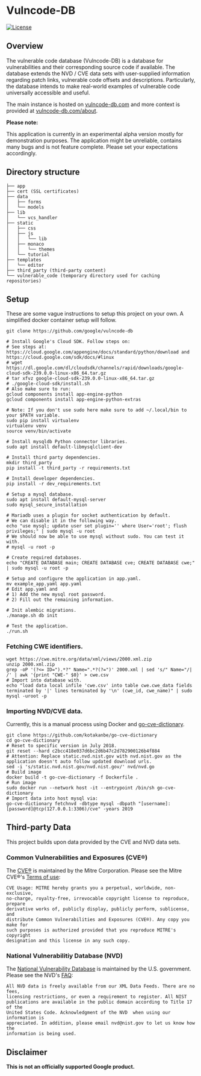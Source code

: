 # Vulncode-DB
[![License](https://img.shields.io/badge/License-Apache%202.0-blue.svg)](https://opensource.org/licenses/Apache-2.0)

## Overview
The vulnerable code database (Vulncode-DB) is a database for vulnerabilities and their corresponding 
source code if available. The database extends the NVD / CVE data sets with user-supplied 
information regarding patch links, vulnerable code offsets and descriptions.
Particularly, the database intends to make real-world examples of vulnerable code universally accessible and useful.

The main instance is hosted on [vulncode-db.com](https://www.vulncode-db.com) and more context is provided at [vulncode-db.com/about](https://www.vulncode-db.com/about).

**Please note:** 

This application is currently in an experimental alpha version mostly for demonstration purposes.
The application might be unreliable, contains many bugs and is not feature complete. Please set your expectations accordingly.


##  Directory structure
```
├── app
├── cert (SSL certificates)
├── data
│   ├── forms
│   └── models
├── lib
│   └── vcs_handler
├── static
│   ├── css
│   ├── js
│   │   └── lib
│   ├── monaco
│   │   └── themes
│   └── tutorial
├── templates
│   └── editor
├── third_party (third-party content)
└── vulnerable_code (temporary directory used for caching repositories)
```

## Setup
These are some vague instructions to setup this project on your own. A simplified docker container
setup will follow.

```
git clone https://github.com/google/vulncode-db

# Install Google's Cloud SDK. Follow steps on:
# See steps at: https://cloud.google.com/appengine/docs/standard/python/download and https://cloud.google.com/sdk/docs/#linux
# wget https://dl.google.com/dl/cloudsdk/channels/rapid/downloads/google-cloud-sdk-239.0.0-linux-x86_64.tar.gz
# tar xfvz google-cloud-sdk-239.0.0-linux-x86_64.tar.gz
# ./google-cloud-sdk/install.sh
# Also make sure to run:
gcloud components install app-engine-python
gcloud components install app-engine-python-extras

# Note: If you don't use sudo here make sure to add ~/.local/bin to your $PATH variable.
sudo pip install virtualenv
virtualenv venv
source venv/bin/activate

# Install mysqldb Python connector libraries.
sudo apt install default-libmysqlclient-dev

# Install third party dependencies.
mkdir third_party
pip install -t third_party -r requirements.txt

# Install developer dependencies.
pip install -r dev_requirements.txt

# Setup a mysql database.
sudo apt install default-mysql-server
sudo mysql_secure_installation

# Mariadb uses a plugin for socket authentication by default.
# We can disable it in the following way.
echo "use mysql; update user set plugin='' where User='root'; flush privileges;" | sudo mysql -u root
# We should now be able to use mysql without sudo. You can test it with.
# mysql -u root -p

# Create required databases.
echo "CREATE DATABASE main; CREATE DATABASE cve; CREATE DATABASE cwe;" | sudo mysql -u root -p

# Setup and configure the application in app.yaml.
mv example_app.yaml app.yaml
# Edit app.yaml and 
# 1) Add the new mysql root password.
# 2) Fill out the remaining information.

# Init alembic migrations.
./manage.sh db init

# Test the application.
./run.sh
```

### Fetching CWE identifiers.
```
wget https://cwe.mitre.org/data/xml/views/2000.xml.zip
unzip 2000.xml.zip
grep -oP '(?<= ID=").*?" Name=".*?(?=")' 2000.xml | sed 's/" Name="/| /' | awk '{print "CWE-" $0}' > cwe.csv
# Import into database with.
echo "load data local infile 'cwe.csv' into table cwe.cwe_data fields terminated by '|' lines terminated by '\n' (cwe_id, cwe_name)" | sudo mysql -uroot -p 
```


### Importing NVD/CVE data.
Currently, this is a manual process using Docker and [go-cve-dictionary](https://github.com/kotakanbe/go-cve-dictionary).
```
git clone https://github.com/kotakanbe/go-cve-dictionary
cd go-cve-dictionary
# Reset to specific version in July 2018.
git reset --hard c2bcc418e037d6bc2d6b47c2d782900126b4f884
# Attention: Replace static.nvd.nist.gov with nvd.nist.gov as the application doesn't auto follow updated download urls.
sed -i 's/static.nvd.nist.gov/nvd.nist.gov/' nvd/nvd.go
# Build image
docker build -t go-cve-dictionary -f Dockerfile .
# Run image 
sudo docker run --network host -it --entrypoint /bin/sh go-cve-dictionary
# Import data into host mysql via:
go-cve-dictionary fetchnvd -dbtype mysql -dbpath "[username]:[password]@tcp(127.0.0.1:3306)/cve" -years 2019
```


## Third-party Data
This project builds upon data provided by the CVE and NVD data sets.

### Common Vulnerabilities and Exposures (CVE®)
The [CVE®](https://cve.mitre.org/) is maintained by the Mitre Corporation.
Please see the Mitre CVE®'s [Terms of use](https://cve.mitre.org/about/termsofuse.html):
```
CVE Usage: MITRE hereby grants you a perpetual, worldwide, non-exclusive,
no-charge, royalty-free, irrevocable copyright license to reproduce, prepare
derivative works of, publicly display, publicly perform, sublicense, and
distribute Common Vulnerabilities and Exposures (CVE®). Any copy you make for
such purposes is authorized provided that you reproduce MITRE's copyright
designation and this license in any such copy.
```

### National Vulnerabilitiy Database (NVD)
The [National Vulnerability Database](https://nvd.nist.gov/) is maintained by the U.S. government.
Please see the NVD's [FAQ](https://nvd.nist.gov/general/faq#1f2488ea-0492-45a7-ae5b-ad29bc31dd05):
```
All NVD data is freely available from our XML Data Feeds. There are no fees,
licensing restrictions, or even a requirement to register. All NIST
publications are available in the public domain according to Title 17 of the
United States Code. Acknowledgment of the NVD  when using our information is
appreciated. In addition, please email nvd@nist.gov to let us know how the
information is being used.
```

## Disclaimer
**This is not an officially supported Google product.**